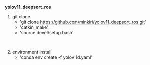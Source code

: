 **yolov11_deepsort_ros**

1. git clone.
    - 'git clone https://github.com/minkiri/yolov11_deepsort_ros.git'
    - 'catkin_make'
    - 'source devel/setup.bash'
<br>

2. environment install
    - 'conda env create -f yolov11d.yaml'

<br>
